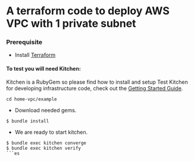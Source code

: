 # A terraform code to deploy AWS VPC with 1 private subnet

### Prerequisite
- Install [Terraform](https://www.terraform.io/)

#### To test you will need Kitchen:

Kitchen is a RubyGem so please find how to install and setup Test Kitchen for developing infrastructure code, check out the [Getting Started Guide](http://kitchen.ci/docs/getting-started/).

```
cd home-vpc/example
```
- Download needed gems.
```
$ bundle install
```
- We are ready to start kitchen.
```
$ bundle exec kitchen converge
$ bundle exec kitchen verify
```es
